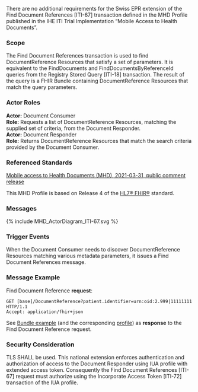There are no additional requirements for the Swiss EPR extension of the Find
Document References [ITI-67] transaction defined in the MHD Profile published in the IHE ITI Trial Implementation
“Mobile Access to Health Documents”.

### Scope

The Find Document References transaction is used to find DocumentReference Resources that
satisfy a set of parameters. It is equivalent to the FindDocuments and
FindDocumentsByReferenceId queries from the Registry Stored Query [ITI-18] transaction. The
result of the query is a FHIR Bundle containing DocumentReference Resources that match the
query parameters.

### Actor Roles

**Actor:** Document Consumer   
**Role:** Requests a list of DocumentReference Resources, matching the supplied set of criteria, from the Document Responder.   
**Actor:** Document Responder   
**Role:** Returns DocumentReference Resources that match the search criteria provided by the Document Consumer.   

### Referenced Standards

[Mobile access to Health Documents (MHD), 2021-03-31, public comment release](https://profiles.ihe.net/ITI/MHD/4.0.0-comment/)   

This MHD Profile is based on Release 4 of the [HL7® FHIR®](https://www.hl7.org/fhir/index.html) standard.

### Messages

<div>{% include MHD_ActorDiagram_ITI-67.svg %}</div>

### Trigger Events

When the Document Consumer needs to discover DocumentReference Resources matching
various metadata parameters, it issues a Find Document References message. 

### Message Example

Find Document Reference **request**:
```
GET [base]/DocumentReference?patient.identifier=urn:oid:2.999|11111111 HTTP/1.1
Accept: application/fhir+json
```

See [Bundle example](Bundle-Bundle-FindDocumentReferences.html) (and the corresponding [profile](StructureDefinition-ch-mhd-documentreference-comprehensive-bundle.html)) as **response** to the Find Document Reference request.

### Security Consideration

TLS SHALL be used. This national extension enforces authentication and authorization of access to the
Document Responder using IUA profile with extended access token. Consequently
the Find Document References [ITI-67] request must authorize using the Incorporate Access Token
[ITI-72] transaction of the IUA profile.